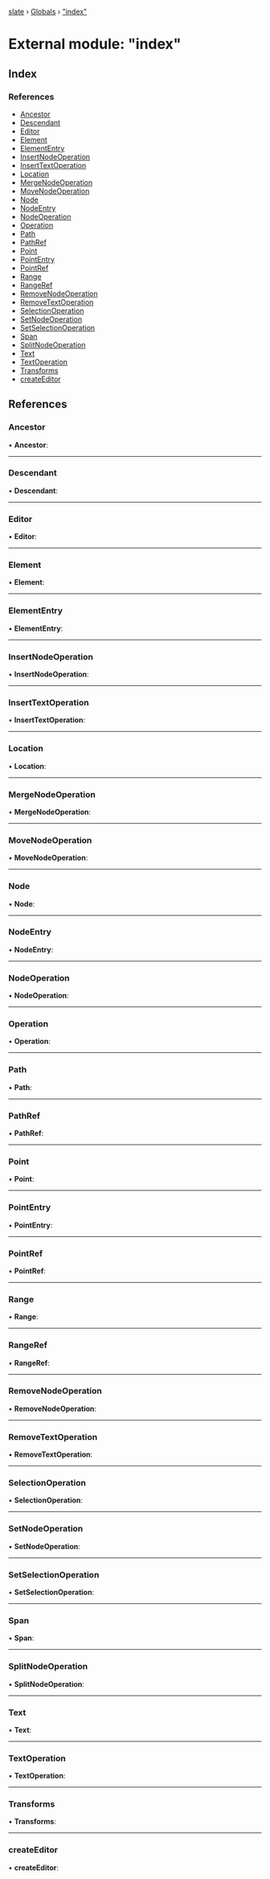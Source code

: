 [slate](../README.md) › [Globals](../globals.md) › ["index"](_index_.md)

# External module: "index"

## Index

### References

* [Ancestor](_index_.md#ancestor)
* [Descendant](_index_.md#descendant)
* [Editor](_index_.md#editor)
* [Element](_index_.md#element)
* [ElementEntry](_index_.md#elemententry)
* [InsertNodeOperation](_index_.md#insertnodeoperation)
* [InsertTextOperation](_index_.md#inserttextoperation)
* [Location](_index_.md#location)
* [MergeNodeOperation](_index_.md#mergenodeoperation)
* [MoveNodeOperation](_index_.md#movenodeoperation)
* [Node](_index_.md#node)
* [NodeEntry](_index_.md#nodeentry)
* [NodeOperation](_index_.md#nodeoperation)
* [Operation](_index_.md#operation)
* [Path](_index_.md#path)
* [PathRef](_index_.md#pathref)
* [Point](_index_.md#point)
* [PointEntry](_index_.md#pointentry)
* [PointRef](_index_.md#pointref)
* [Range](_index_.md#range)
* [RangeRef](_index_.md#rangeref)
* [RemoveNodeOperation](_index_.md#removenodeoperation)
* [RemoveTextOperation](_index_.md#removetextoperation)
* [SelectionOperation](_index_.md#selectionoperation)
* [SetNodeOperation](_index_.md#setnodeoperation)
* [SetSelectionOperation](_index_.md#setselectionoperation)
* [Span](_index_.md#span)
* [SplitNodeOperation](_index_.md#splitnodeoperation)
* [Text](_index_.md#text)
* [TextOperation](_index_.md#textoperation)
* [Transforms](_index_.md#transforms)
* [createEditor](_index_.md#createeditor)

## References

###  Ancestor

• **Ancestor**:

___

###  Descendant

• **Descendant**:

___

###  Editor

• **Editor**:

___

###  Element

• **Element**:

___

###  ElementEntry

• **ElementEntry**:

___

###  InsertNodeOperation

• **InsertNodeOperation**:

___

###  InsertTextOperation

• **InsertTextOperation**:

___

###  Location

• **Location**:

___

###  MergeNodeOperation

• **MergeNodeOperation**:

___

###  MoveNodeOperation

• **MoveNodeOperation**:

___

###  Node

• **Node**:

___

###  NodeEntry

• **NodeEntry**:

___

###  NodeOperation

• **NodeOperation**:

___

###  Operation

• **Operation**:

___

###  Path

• **Path**:

___

###  PathRef

• **PathRef**:

___

###  Point

• **Point**:

___

###  PointEntry

• **PointEntry**:

___

###  PointRef

• **PointRef**:

___

###  Range

• **Range**:

___

###  RangeRef

• **RangeRef**:

___

###  RemoveNodeOperation

• **RemoveNodeOperation**:

___

###  RemoveTextOperation

• **RemoveTextOperation**:

___

###  SelectionOperation

• **SelectionOperation**:

___

###  SetNodeOperation

• **SetNodeOperation**:

___

###  SetSelectionOperation

• **SetSelectionOperation**:

___

###  Span

• **Span**:

___

###  SplitNodeOperation

• **SplitNodeOperation**:

___

###  Text

• **Text**:

___

###  TextOperation

• **TextOperation**:

___

###  Transforms

• **Transforms**:

___

###  createEditor

• **createEditor**:
